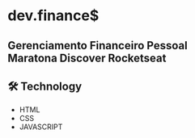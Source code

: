 # dev.finance$
## Gerenciamento Financeiro Pessoal</br>Maratona Discover Rocketseat

## 🛠 Technology

- HTML
- CSS
- JAVASCRIPT
